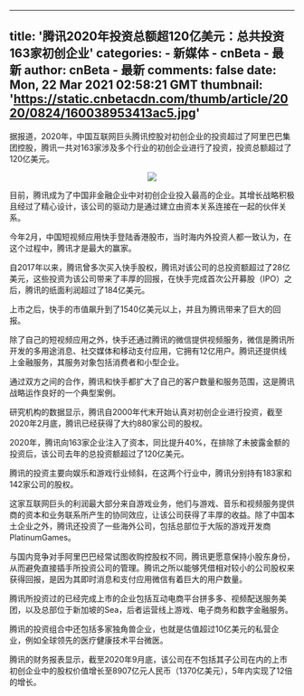 
---
title: '腾讯2020年投资总额超120亿美元：总共投资163家初创企业'
categories: 
    - 新媒体
    - cnBeta - 最新
author: cnBeta - 最新
comments: false
date: Mon, 22 Mar 2021 02:58:21 GMT
thumbnail: 'https://static.cnbetacdn.com/thumb/article/2020/0824/160038953413ac5.jpg'
---

<div>   
据报道，2020年，中国互联网巨头腾讯控股对初创企业的投资超过了阿里巴巴集团控股，腾讯一共对163家涉及多个行业的初创企业进行了投资，投资总额超过了120亿美元。<br>
 <p style="text-align:center"><a href="https://static.cnbetacdn.com/thumb/article/2020/0824/160038953413ac5.jpg" target="_blank"><img src="https://static.cnbetacdn.com/thumb/article/2020/0824/160038953413ac5.jpg" referrerpolicy="no-referrer"></a></p><p style="text-align: left;">目前，腾讯成为了中国非金融企业中对初创企业投入最高的企业。其增长战略积极且经过了精心设计，该公司的驱动力是通过建立由资本关系连接在一起的伙伴关系。</p><p style="text-align: left;">今年2月，中国短视频应用快手登陆香港股市，当时海内外投资人都一致认为，在这个过程中，腾讯才是最大的赢家。</p><p style="text-align: left;">自2017年以来，腾讯曾多次买入快手股权，腾讯对该公司的总投资额超过了28亿美元，这些投资为该公司带来了丰厚的回报，在快手完成首次公开募股（IPO）之后，腾讯的纸面利润超过了184亿美元。</p><p style="text-align: left;">上市之后，快手的市值飙升到了1540亿美元以上，并且为腾讯带来了巨大的回报。</p><p style="text-align: left;">除了自己的短视频应用之外，快手还通过腾讯的微信提供视频服务，微信是腾讯所开发的多用途消息、社交媒体和移动支付应用，它拥有12亿用户。腾讯还提供线上金融服务，其服务对象包括消费者和小型企业。</p><p style="text-align: left;">通过双方之间的合作，腾讯和快手都扩大了自己的客户数量和服务范围，这是腾讯战略运作良好的一个典型案例。</p><p style="text-align: left;">研究机构的数据显示，腾讯自2000年代末开始认真对初创企业进行投资，截至2020年2月底，腾讯已经获得了大约880家公司的股权。</p><p style="text-align: left;">2020年，腾讯向163家企业注入了资本，同比提升40%，在排除了未披露金额的投资后，该公司去年的总投资额超过了120亿美元。</p><p style="text-align: left;">腾讯的投资主要向娱乐和游戏行业倾斜，在这两个行业中，腾讯分别持有183家和142家公司的股权。</p><p style="text-align: left;">这家互联网巨头的利润最大部分来自游戏业务，他们与游戏、音乐和视频服务提供商的资本和业务联系所产生的协同效应，让该公司获得了丰厚的收益。除了中国本土企业之外，腾讯还投资了一些海外公司，包括总部位于大阪的游戏开发商PlatinumGames。</p><p style="text-align: left;">与国内竞争对手阿里巴巴经常试图收购控股权不同，腾讯更愿意保持小股东身份，从而避免直接插手所投资公司的管理。腾讯之所以能够凭借相对较小的公司股权来获得回报，是因为其即时消息和支付应用微信有着巨大的用户数量。</p><p style="text-align: left;">腾讯所投资过的已经完成上市的企业包括互动电商平台拼多多、视频配送服务美团，以及总部位于新加坡的Sea，后者运营线上游戏、电子商务和数字金融服务。</p><p style="text-align: left;">腾讯的投资组合中还包括多家独角兽企业，也就是估值超过10亿美元的私营企业，例如全球领先的医疗健康技术平台微医。</p><p style="text-align: left;">腾讯的财务报表显示，截至2020年9月底，该公司在不包括其子公司在内的上市初创企业中的股权价值增长至8907亿元人民币（1370亿美元），5年内实现了12倍的增长。</p>   
</div>
            
